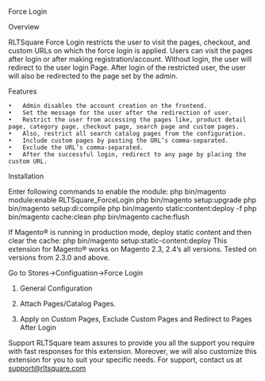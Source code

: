 Force Login

Overview

RLTSquare Force Login restricts the user to visit the pages, checkout, and custom URLs on which the force login is applied. Users can visit the pages after login or after making registration/account. Without login, the user will redirect to the user login Page. After login of the restricted user, the user will also be redirected to the page set by the admin.

Features

	•	Admin disables the account creation on the frontend.
	•	Set the message for the user after the redirection of user.
	•	Restrict the user from accessing the pages like, product detail page, category page, checkout page, search page and custom pages.
	•	Also, restrict all search catalog pages from the configuration.
	•	Include custom pages by pasting the URL’s comma-separated.
	•	Exclude the URL’s comma-separated.
	•	After the successful login, redirect to any page by placing the custom URL.

Installation
 
Enter following commands to enable the module:
php bin/magento module:enable RLTSquare_ForceLogin
php bin/magento setup:upgrade
php bin/magento setup:di:compile
php bin/magento static:content:deploy -f
php bin/magento cache:clean
php bin/magento cache:flush

If Magento® is running in production mode, deploy static content and then clear the cache: 
php bin/magento setup:static-content:deploy
This extension for Magento® works on Magento 2.3, 2.4’s all versions. Tested on versions from 2.3.0 and above.


Go to Stores→Configuation→Force Login

1. General Configuration

2. Attach Pages/Catalog Pages.

3. Apply on Custom Pages, Exclude Custom Pages and Redirect to Pages After Login



Support
RLTSquare team assures to provide you all the support you require with fast responses for this extension. Moreover, we will also customize this extension for you to suit your specific needs. For support, contact us at  <support@rltsquare.com>
